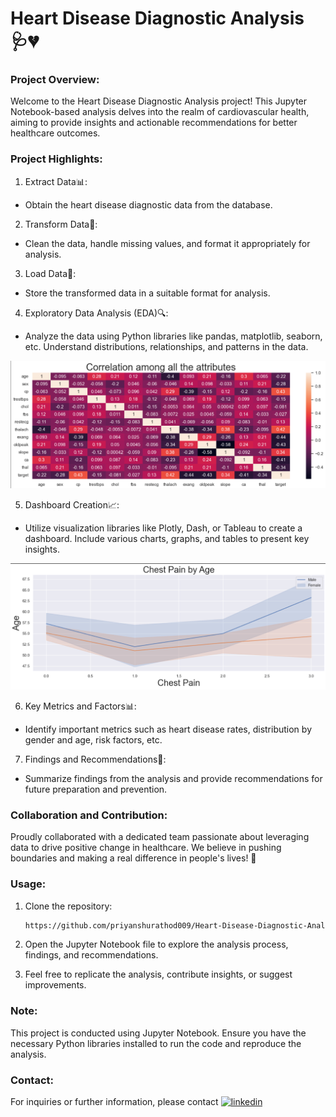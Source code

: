
# Heart Disease Diagnostic Analysis 🩺💔

### Project Overview:

Welcome to the Heart Disease Diagnostic Analysis project! This Jupyter Notebook-based analysis delves into the realm of cardiovascular health, aiming to provide insights and actionable recommendations for better healthcare outcomes.

### Project Highlights:

1. Extract Data📊:
- Obtain the heart disease diagnostic data from the database.
2. Transform Data🧹:
- Clean the data, handle missing values, and format it appropriately for analysis.
3. Load Data💾:
- Store the transformed data in a suitable format for analysis.
4. Exploratory Data Analysis (EDA)🔍:
- Analyze the data using Python libraries like pandas, matplotlib, seaborn, etc. Understand distributions, relationships, and patterns in the data.

![App Screenshot](https://github.com/priyanshurathod009/Heart-Disease-Diagnostic-Analysis/blob/main/image/image1.png?raw=true)

5. Dashboard Creation📈:
- Utilize visualization libraries like Plotly, Dash, or Tableau to create a dashboard. Include various charts, graphs, and tables to present key insights.

![App Screenshot](https://github.com/priyanshurathod009/Heart-Disease-Diagnostic-Analysis/blob/main/image/image2.png?raw=true)

6. Key Metrics and Factors📊:
- Identify important metrics such as heart disease rates, distribution by gender and age, risk factors, etc.
7. Findings and Recommendations📝:
- Summarize findings from the analysis and provide recommendations for future preparation and prevention.

### Collaboration and Contribution:

Proudly collaborated with a dedicated team passionate about leveraging data to drive positive change in healthcare. We believe in pushing boundaries and making a real difference in people's lives! 💪

### Usage:

1. Clone the repository:

   ```bash
   https://github.com/priyanshurathod009/Heart-Disease-Diagnostic-Analysis.git

2. Open the Jupyter Notebook file to explore the analysis process, findings, and recommendations.
3. Feel free to replicate the analysis, contribute insights, or suggest improvements.

### Note:

This project is conducted using Jupyter Notebook. Ensure you have the necessary Python libraries installed to run the code and reproduce the analysis.

### Contact:

For inquiries or further information, please contact [![linkedin](https://img.shields.io/badge/linkedin-0A66C2?style=for-the-badge&logo=linkedin&logoColor=white)](https://www.linkedin.com/in/priyanshu-rathod-62ba802a9)
